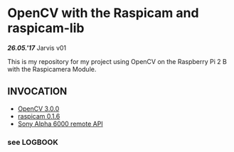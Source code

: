 # OpenCV with the Raspicam and raspicam-lib
***26.05.'17*** Jarvis v01

This is my repository for my project using OpenCV on the Raspberry Pi 2 B with the Raspicamera Module.

## INVOCATION
- [OpenCV 3.0.0](http://opencv.org/opencv-3-0.html)
- [raspicam 0.1.6](https://www.uco.es/investiga/grupos/ava/node/40)
- [Sony Alpha 6000 remote API](https://github.com/alech/alphamote)

### see LOGBOOK
